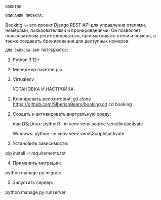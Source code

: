     BOOKING

    ОПИСАНИЕ ПРОЕКТА:
Booking — это проект Django REST API для управления отелями, номерами, пользователями и бронированиями. Он позволяет пользователям регистрироваться, просматривать отели и номера, а также создавать бронирования для доступных номеров.

    ДЛЯ ЗАПУСКА ВАМ ПОТРЕБУЮТСЯ:
1. Python 3.12+
2. Менеджер пакетов pip
3. Virtualenv

    УСТАНОВКА И НАСТРОЙКА:
1) Клонировать репозиторий:
 git clone https://github.com/SIberianBears/booking.git
 cd booking

2)  Создать и активировать виртуальную среду:
  
    macOS/Linux:
 python3 -m venv venv
 source venv/bin/activate

    Windows:
 python -m venv venv
 venv\Scripts\activate

3) Установить зависимости:
 
 pip install -r requirements.txt

4) Применить миграции:
 
 python manage.py migrate

5) Запустить сервер:
 
 python manage.py runserver



 

